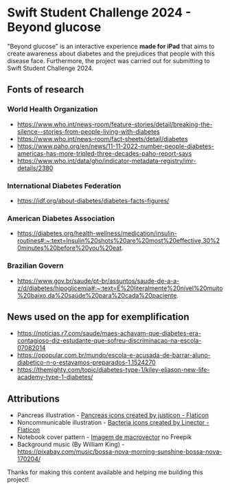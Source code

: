# Swift Student Challenge 2024 - Beyond glucose
"Beyond glucose" is an interactive experience **made for iPad** that aims to create awareness about diabetes and the prejudices that people with this disease face. Furthermore, the project was carried out for submitting to Swift Student Challenge 2024. 

## Fonts of research
### World Health Organization
- https://www.who.int/news-room/feature-stories/detail/breaking-the-silence--stories-from-people-living-with-diabetes
- https://www.who.int/news-room/fact-sheets/detail/diabetes
- https://www.paho.org/en/news/11-11-2022-number-people-diabetes-americas-has-more-tripled-three-decades-paho-report-says
- https://www.who.int/data/gho/indicator-metadata-registry/imr-details/2380
### International Diabetes Federation
- https://idf.org/about-diabetes/diabetes-facts-figures/
### American Diabetes Association
- https://diabetes.org/health-wellness/medication/insulin-routines#:~:text=Insulin%20shots%20are%20most%20effective,30%20minutes%20before%20you%20eat.
### Brazilian Govern
- https://www.gov.br/saude/pt-br/assuntos/saude-de-a-a-z/d/diabetes/hipoglicemia#:~:text=É%20literalmente%20nível%20muito%20baixo,da%20saúde%20para%20cada%20paciente.

## News used on the app for exemplification
- https://noticias.r7.com/saude/maes-achavam-que-diabetes-era-contagioso-diz-estudante-que-sofreu-discriminacao-na-escola-07082014
- https://opopular.com.br/mundo/escola-e-acusada-de-barrar-aluno-diabetico-n-o-estavamos-preparados-1.1524270
- https://themighty.com/topic/diabetes-type-1/kiley-eliason-new-life-academy-type-1-diabetes/ 

## Attributions
- Pancreas illustration - <a href="https://www.flaticon.com/free-icons/pancreas" title="pancreas icons">Pancreas icons created by justicon - Flaticon</a>
- Noncommunicable illustration - <a href="https://www.flaticon.com/free-icons/bacteria" title="bacteria icons">Bacteria icons created by Linector - Flaticon</a>
- Notebook cover pattern - <a href="https://br.freepik.com/vetores-gratis/as-linhas-de-contorno-topograficas-mapeiam-o-padrao-sem-emenda_13381541.htm#query=pattern&position=1&from_view=search&track=sph&uuid=fd73a778-3d51-4b5d-9a6e-4c953d80cb21">Imagem de macrovector</a> no Freepik
- Background music (By William King) - https://pixabay.com/music/bossa-nova-morning-sunshine-bossa-nova-170204/
  
Thanks for making this content available and helping me building this project!  
